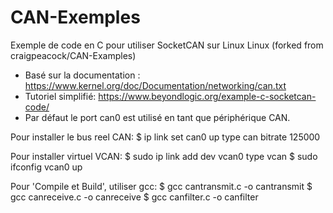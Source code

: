 # CAN-Exemples
Exemple de code en C pour utiliser SocketCAN sur Linux Linux
(forked from craigpeacock/CAN-Examples)

* Basé sur la documentation : https://www.kernel.org/doc/Documentation/networking/can.txt
* Tutoriel simplifié: https://www.beyondlogic.org/example-c-socketcan-code/
* Par défaut le port can0 est utilisé en tant que périphérique CAN.

Pour installer le bus reel CAN:
$ ip link set can0 up type can bitrate 125000

Pour installer virtuel VCAN:
$ sudo ip link add dev vcan0 type vcan 
$ sudo ifconfig vcan0 up

Pour 'Compile et Build', utiliser gcc:
$ gcc cantransmit.c -o cantransmit
$ gcc canreceive.c -o canreceive
$ gcc canfilter.c -o canfilter
